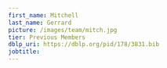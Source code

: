 ```yaml
---
first_name: Mitchell
last_name: Gerrard
picture: /images/team/mitch.jpg
tier: Previous Members
dblp_uri: https://dblp.org/pid/178/3831.bib
jobtitle: 
---
```

